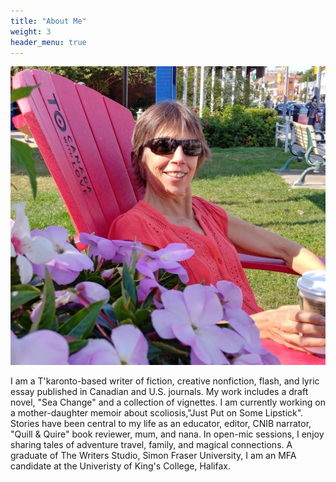 ```yaml
---
title: "About Me"
weight: 3
header_menu: true
---
```


![Doley Henderson](images/dh.jpg)

I am a T'karonto-based writer of fiction, creative nonfiction, flash, and lyric essay published in Canadian and U.S. journals. My work includes a draft novel, "Sea Change" and a collection of vignettes. I am currently working on a mother-daughter memoir about scoliosis,"Just Put on Some Lipstick". Stories have been central to my life as an educator, editor, CNIB narrator, "Quill & Quire" book reviewer, mum, and nana. In open-mic sessions, I enjoy sharing tales of adventure travel, family, and magical connections. A graduate of The Writers Studio, Simon Fraser University, I am an MFA candidate at the Univeristy of King's College, Halifax.
